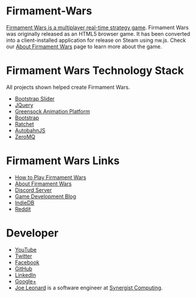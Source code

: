 # Firmament-Wars
[Firmament Wars is a multiplayer real-time strategy game](https://store.steampowered.com/app/849790/Firmament_Wars). Firmament Wars was originally released as an HTML5 browser game. It has been converted into a client-installed application for release on Steam using nw.js. Check our [About Firmament Wars](https://nevergrind.com/blog/about-firmament-wars/) page to learn more about the game. 

# Firmament Wars Technology Stack

All projects shown helped create Firmament Wars.

* [Bootstrap Slider](https://github.com/seiyria/bootstrap-slider)
* [JQuery](https://github.com/jquery/jquery)
* [Greensock Animation Platform](https://github.com/greensock/GreenSock-JS)
* [Bootstrap](https://github.com/twbs/bootstrap)
* [Ratchet](https://github.com/ratchetphp/Ratchet)
* [AutobahnJS](https://github.com/crossbario/autobahn-js)
* [ZeroMQ](https://github.com/mkoppanen/php-zmq)

# Firmament Wars Links

* [How to Play Firmament Wars](https://nevergrind.com/blog/how-to-play-firmament-wars)
* [About Firmament Wars](https://nevergrind.com/blog/about-firmament-wars)
* [Discord Server](https://discord.gg/D4suK8b)
* [Game Development Blog](https://nevergrind.com/blog)
* [IndieDB](http://www.indiedb.com/games/firmament-wars)
* [Reddit](https://www.reddit.com/r/firmamentwars)

# Developer

* [YouTube](https://www.youtube.com/user/Maelfyn)
* [Twitter](https://twitter.com/maelfyn)
* [Facebook](https://www.facebook.com/maelfyn)
* [GitHub](https://github.com/Maelfyn)
* [LinkedIn](https://www.linkedin.com/company/neverworks-games-llc)
* [Google+](https://plus.google.com/+Maelfyn)
* [Joe Leonard](https://www.linkedin.com/in/joseph-leonard-78b56287) is a software engineer at [Synergist Computing](http://www.synergistcomputing.com).
